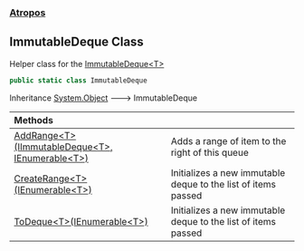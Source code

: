 ### [Atropos](Atropos.md 'Atropos')
## ImmutableDeque Class
Helper class for the [ImmutableDeque&lt;T&gt;](ImmutableDeque_T_.md 'Atropos.ImmutableDeque&lt;T&gt;')
```csharp
public static class ImmutableDeque
```

Inheritance [System.Object](https://docs.microsoft.com/en-us/dotnet/api/System.Object 'System.Object') &#129106; ImmutableDeque  

| Methods | |
| :--- | :--- |
| [AddRange&lt;T&gt;(IImmutableDeque&lt;T&gt;, IEnumerable&lt;T&gt;)](ImmutableDeque_AddRange_T_(IImmutableDeque_T__IEnumerable_T_).md 'Atropos.ImmutableDeque.AddRange&lt;T&gt;(Atropos.IImmutableDeque&lt;T&gt;, System.Collections.Generic.IEnumerable&lt;T&gt;)') | Adds a range of item to the right of this queue<br/> |
| [CreateRange&lt;T&gt;(IEnumerable&lt;T&gt;)](ImmutableDeque_CreateRange_T_(IEnumerable_T_).md 'Atropos.ImmutableDeque.CreateRange&lt;T&gt;(System.Collections.Generic.IEnumerable&lt;T&gt;)') | Initializes a new immutable deque to the list of items passed<br/> |
| [ToDeque&lt;T&gt;(IEnumerable&lt;T&gt;)](ImmutableDeque_ToDeque_T_(IEnumerable_T_).md 'Atropos.ImmutableDeque.ToDeque&lt;T&gt;(System.Collections.Generic.IEnumerable&lt;T&gt;)') | Initializes a new immutable deque to the list of items passed<br/> |

